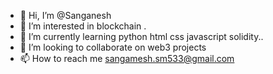 - 👋 Hi, I’m @Sanganesh
- 👀 I’m interested in  blockchain .
- 🌱 I’m currently learning python html css javascript solidity..
- 💞️ I’m looking to collaborate on web3 projects
- 📫 How to reach me sangamesh.sm533@gmail.com

<!---
Sanganesh/Sanganesh is a ✨ special ✨ repository because its `README.md` (this file) appears on your GitHub profile.
You can click the Preview link to take a look at your changes.
--->

